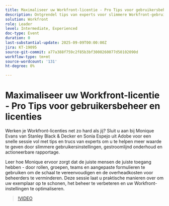 ```yaml
---
title: Maximaliseer uw Workfront-licentie - Pro Tips voor gebruikersbeheer en licenties
description: Ontgrendel tips van experts voor slimmere Workfront-gebruikersinstellingen, gestroomlijnd licentiebeheer en verbeterde governance voor maximale waarde en efficiëntie.
solution: Workfront
role: Leader
level: Intermediate, Experienced
doc-type: Event
duration: 0
last-substantial-update: 2025-09-09T00:00:00Z
jira: KT-19095
source-git-commit: a77a388f759c2f85b3bf3000260077d50102090d
workflow-type: tm+mt
source-wordcount: '131'
ht-degree: 0%

---
```



# Maximaliseer uw Workfront-licentie - Pro Tips voor gebruikersbeheer en licenties

Werken je Workfront-licenties net zo hard als jij? Sluit u aan bij Monique Evans van Stanley Black &amp; Decker en Sonia Espejo uit Adobe voor een snelle sessie vol met tips en trucs van experts om u te helpen meer waarde te geven door slimmere gebruikersinstellingen, gestroomlijnd onderhoud en actioneerbare rapportage.

Leer hoe Monique ervoor zorgt dat de juiste mensen de juiste toegang hebben - door rollen, groepen, teams en aangepaste formulieren te gebruiken om de schaal te vereenvoudigen en de overheadkosten voor beheerders te verminderen. Deze sessie laat u praktische manieren over om uw exemplaar op te schonen, het beheer te verbeteren en uw Workfront-instellingen te optimaliseren.

>[!VIDEO](https://video.tv.adobe.com/v/3473964/?learn=on&enablevpops&captions=dut)
